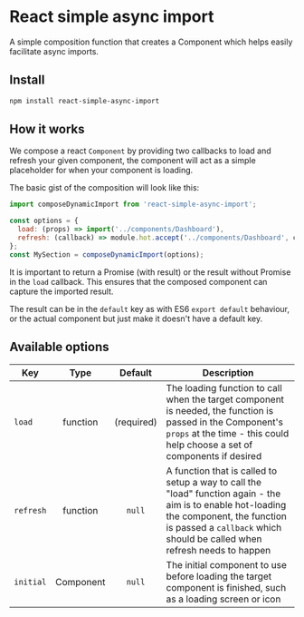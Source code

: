 # React simple async import

A simple composition function that creates a Component which helps easily facilitate async imports.

## Install

```sh
npm install react-simple-async-import
```

## How it works

We compose a react `Component` by providing two callbacks to load and refresh your given component, the component will act as a simple placeholder for when your component is loading.

The basic gist of the composition will look like this:

```js
import composeDynamicImport from 'react-simple-async-import';

const options = {
  load: (props) => import('../components/Dashboard'),
  refresh: (callback) => module.hot.accept('../components/Dashboard', callback),
};
const MySection = composeDynamicImport(options);
```

It is important to return a Promise (with result) or the result without Promise in the `load` callback. This ensures that the composed component can capture the imported result.

The result can be in the `default` key as with ES6 `export default` behaviour, or the actual component but just make it doesn't have a default key.

## Available options

| Key | Type | Default | Description |
|--- | :---: | :---: | --- |
| `load` | function | (required) | The loading function to call when the target component is needed, the function is passed in the Component's `props` at the time - this could help choose a set of components if desired |
| `refresh` | function | `null` | A function that is called to setup a way to call the "load" function again - the aim is to enable hot-loading the component, the function is passed a `callback` which should be called when refresh needs to happen |
| `initial` | Component | `null` | The initial component to use before loading the target component is finished, such as a loading screen or icon |